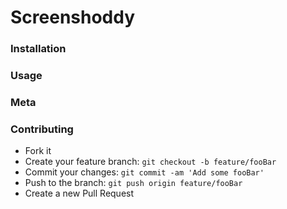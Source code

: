 #  Screenshoddy

### Installation

### Usage

### Meta

### Contributing

- Fork it
- Create your feature branch: `git checkout -b feature/fooBar`
- Commit your changes: `git commit -am 'Add some fooBar'`
- Push to the branch: `git push origin feature/fooBar`
- Create a new Pull Request
